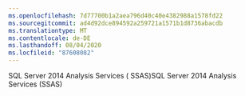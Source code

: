 ```yaml
---
ms.openlocfilehash: 7d77700b1a2aea796d40c40e4382988a1578fd22
ms.sourcegitcommit: ad4d92dce894592a259721a1571b1d8736abacdb
ms.translationtype: MT
ms.contentlocale: de-DE
ms.lasthandoff: 08/04/2020
ms.locfileid: "87608082"
---
```

<span data-ttu-id="5c424-101">SQL Server 2014 Analysis Services \( SSAS\)</span><span class="sxs-lookup"><span data-stu-id="5c424-101">SQL Server 2014 Analysis Services \(SSAS\)</span></span>
